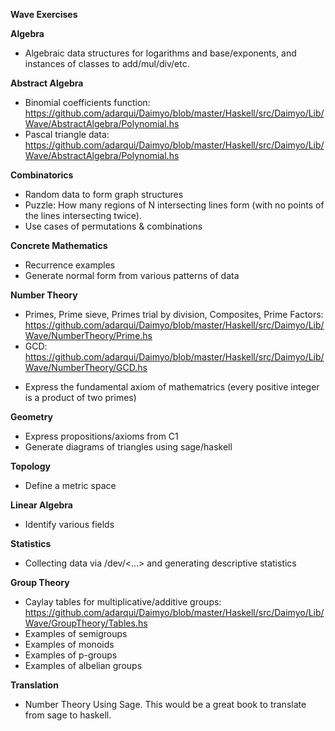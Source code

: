 **Wave Exercises**

**Algebra**
- Algebraic data structures for logarithms and base/exponents, and instances of classes to add/mul/div/etc.

**Abstract Algebra**
+ Binomial coefficients function: https://github.com/adarqui/Daimyo/blob/master/Haskell/src/Daimyo/Lib/Wave/AbstractAlgebra/Polynomial.hs
+ Pascal triangle data: https://github.com/adarqui/Daimyo/blob/master/Haskell/src/Daimyo/Lib/Wave/AbstractAlgebra/Polynomial.hs

**Combinatorics**
- Random data to form graph structures
- Puzzle: How many regions of N intersecting lines form (with no points of the lines intersecting twice).
- Use cases of permutations & combinations

**Concrete Mathematics**
- Recurrence examples
- Generate normal form from various patterns of data

**Number Theory**
+ Primes, Prime sieve, Primes trial by division, Composites, Prime Factors: https://github.com/adarqui/Daimyo/blob/master/Haskell/src/Daimyo/Lib/Wave/NumberTheory/Prime.hs
+ GCD: https://github.com/adarqui/Daimyo/blob/master/Haskell/src/Daimyo/Lib/Wave/NumberTheory/GCD.hs
- Express the fundamental axiom of mathematrics (every positive integer is a product of two primes) 

**Geometry**
- Express propositions/axioms from C1
- Generate diagrams of triangles using sage/haskell

**Topology**
- Define a metric space

**Linear Algebra**
- Identify various fields

**Statistics**
- Collecting data via /dev/<...> and generating descriptive statistics

**Group Theory**
- Caylay tables for multiplicative/additive groups: https://github.com/adarqui/Daimyo/blob/master/Haskell/src/Daimyo/Lib/Wave/GroupTheory/Tables.hs
- Examples of semigroups
- Examples of monoids
- Examples of p-groups
- Examples of albelian groups

**Translation**
- Number Theory Using Sage. This would be a great book to translate from sage to haskell.
